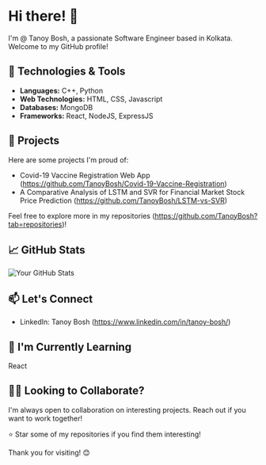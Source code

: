 # Hi there! 👋

I'm @ Tanoy Bosh, a passionate Software Engineer based in Kolkata. Welcome to my GitHub profile!

## 🔧 Technologies & Tools

- **Languages:** C++, Python
- **Web Technologies:** HTML, CSS, Javascript
- **Databases:** MongoDB
- **Frameworks:** React, NodeJS, ExpressJS

## 🚀 Projects

Here are some projects I'm proud of:

- Covid-19 Vaccine Registration Web App (https://github.com/TanoyBosh/Covid-19-Vaccine-Registration)
- A Comparative Analysis of LSTM and SVR for Financial Market Stock Price Prediction (https://github.com/TanoyBosh/LSTM-vs-SVR)


Feel free to explore more in my repositories (https://github.com/TanoyBosh?tab=repositories)!

## 📈 GitHub Stats

![Your GitHub Stats](https://github-readme-stats.vercel.app/api?username=tanoybosh&show_icons=true&theme=radical)

## 📫 Let's Connect

- LinkedIn: Tanoy Bosh (https://www.linkedin.com/in/tanoy-bosh/)

## 🌱 I'm Currently Learning

React

## 👯‍♀️ Looking to Collaborate?

I'm always open to collaboration on interesting projects. Reach out if you want to work together!

⭐️ Star some of my repositories if you find them interesting!

Thank you for visiting! 😊
